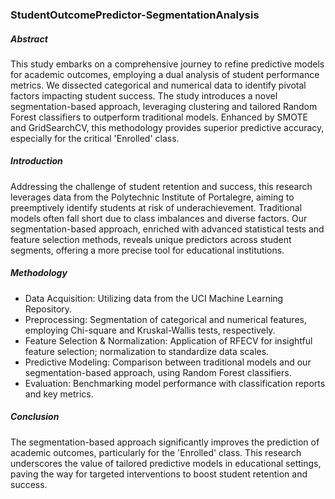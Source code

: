 ### StudentOutcomePredictor-SegmentationAnalysis

##### Abstract

This study embarks on a comprehensive journey to refine predictive models for academic outcomes, employing a dual analysis of student performance metrics. We dissected categorical and numerical data to identify pivotal factors impacting student success. The study introduces a novel segmentation-based approach, leveraging clustering and tailored Random Forest classifiers to outperform traditional models. Enhanced by SMOTE and GridSearchCV, this methodology provides superior predictive accuracy, especially for the critical 'Enrolled' class.

##### Introduction

Addressing the challenge of student retention and success, this research leverages data from the Polytechnic Institute of Portalegre, aiming to preemptively identify students at risk of underachievement. Traditional models often fall short due to class imbalances and diverse factors. Our segmentation-based approach, enriched with advanced statistical tests and feature selection methods, reveals unique predictors across student segments, offering a more precise tool for educational institutions.

##### Methodology

   * Data Acquisition: Utilizing data from the UCI Machine Learning Repository.
   * Preprocessing: Segmentation of categorical and numerical features, employing Chi-square and Kruskal-Wallis tests, respectively.
   * Feature Selection & Normalization: Application of RFECV for insightful feature selection; normalization to standardize data scales.
   * Predictive Modeling: Comparison between traditional models and our segmentation-based approach, using Random Forest classifiers.
   * Evaluation: Benchmarking model performance with classification reports and key metrics.

##### Conclusion

The segmentation-based approach significantly improves the prediction of academic outcomes, particularly for the 'Enrolled' class. This research underscores the value of tailored predictive models in educational settings, paving the way for targeted interventions to boost student retention and success.
